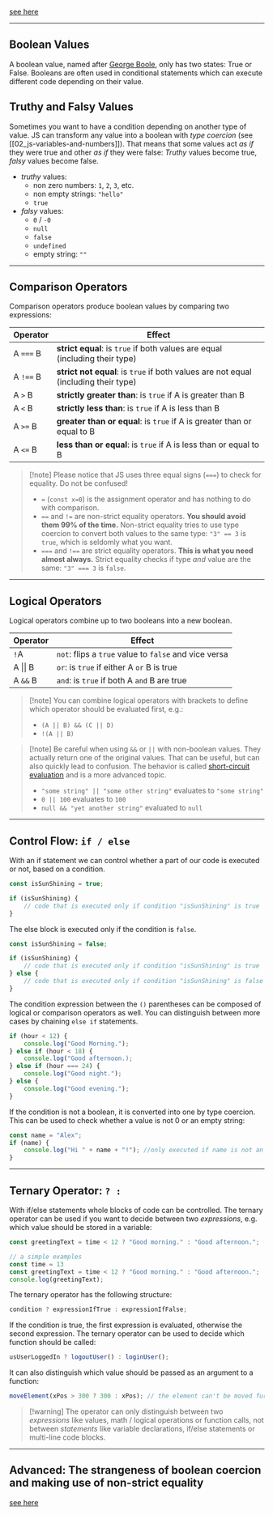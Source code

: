 [see here](https://github.com/neuefische/bo-web-23-4/blob/main/sessions/js-conditions-and-booleans/js-conditions-and-booleans.md)

***

## Boolean Values

A boolean value, named after [George Boole](https://en.wikipedia.org/wiki/George_Boole), only has two states: True or False. Booleans are often used in conditional statements which can execute different code depending on their value.

## Truthy and Falsy Values

Sometimes you want to have a condition depending on another type of value. JS can transform any value into a boolean with _type coercion_ (see [[02_js-variables-and-numbers]]). That means that some values act _as if_ they were true and other _as if_ they were false: _Truthy_ values become true, _falsy_ values become false.

- _truthy_ values:
	- non zero numbers: `1`, `2`, `3`, etc.
	- non empty strings: `"hello"`
	- `true`
- _falsy_ values:
	- `0` / `-0`
	- `null`
	- `false`
	- `undefined`
	- empty string: `""`

***

## Comparison Operators

Comparison operators produce boolean values by comparing two expressions:

| Operator  | Effect                                                                              |
| --------- | ----------------------------------------------------------------------------------- |
| A `===` B | __strict equal__: is `true` if both values are equal (including their type)         |
| A `!==` B | __strict not equal__: is `true` if both values are not equal (including their type) |
| A `>` B   | __strictly greater than__: is `true` if A is greater than B                         |
| A `<` B   | __strictly less than__: is `true` if A is less than B                               |
| A `>=` B  | __greater than or equal__: is `true` if A is greater than or equal to B             |
| A `<=` B  | __less than or equal__: is `true` if A is less than or equal to B                   |
>[!note] Please notice that JS uses three equal signs (`===`) to check for equality. Do not be confused!
> - `=` (`const x=0`) is the assignment operator and has nothing to do with comparison.
> - `==` and `!=` are non-strict equality operators. __You should avoid them 99% of the time.__ Non-strict equality tries to use type coercion to convert both values to the same type: `"3" == 3` is `true`, which is seldomly what you want.
> - `===` and `!==` are strict equality operators. __This is what you need almost always.__ Strict equality checks if type _and_ value are the same: `"3" === 3` is `false`.

 ***
## Logical Operators

Logical operators combine up to two booleans into a new boolean.

| Operator | Effect                                                |
| -------- | ----------------------------------------------------- |
| `!`A     | `not`: flips a `true` value to `false` and vice versa |
| A \|\| B | `or`: is `true` if either A `or` B is true            |
| A `&&` B | `and`: is `true` if both A `and` B are true           |
>[!note] You can combine logical operators with brackets to define which operator should be evaluated first, e.g.:
>- `(A || B) && (C || D)`
>- `!(A || B)`

>[!note] Be careful when using `&&` or `||` with non-boolean values. They actually return one of the original values. That can be useful, but can also quickly lead to confusion. The behavior is called [short-circuit evaluation](https://developer.mozilla.org/en-US/docs/Web/JavaScript/Reference/Operators/Logical_AND#short-circuit_evaluation) and is a more advanced topic.
>- `"some string" || "some other string"` evaluates to `"some string"`
>- `0 || 100` evaluates to `100`
>- `null && "yet another string"` evaluated to `null`

***

## Control Flow: `if / else`

With an if statement we can control whether a part of our code is executed or not, based on a condition.

```js
const isSunShining = true;

if (isSunShining) {
	// code that is executed only if condition "isSunShining" is true
}
```

The else block is executed only if the condition is `false`.

```js
const isSunShining = false;

if (isSunShining) {
	// code that is executed only if condition "isSunShining" is true
} else {
	// code that is executed only if condition "isSunShining" is false
}
```

The condition expression between the `()` parentheses can be composed of logical or comparison operators as well. You can distinguish between more cases by chaining `else if` statements.

```js
if (hour < 12) {
	console.log("Good Morning.");
} else if (hour < 18) {
	console.log("Good afternoon.);
} else if (hour === 24) {
	console.log("Good night.");
} else {
	console.log("Good evening.");
}
```

If the condition is not a boolean, it is converted into one by type coercion. This can be used to check whether a value is not 0 or an empty string:

```js
const name = "Alex";
if (name) {
	console.log("Hi " + name + "!"); //only executed if name is not an empty string
}
```

***

## Ternary Operator: `? :`

With if/else statements whole blocks of code can be controlled. The ternary operator can be used if you want to decide between two _expressions_, e.g. which value should be stored in a variable:

```js
const greetingText = time < 12 ? "Good morning." : "Good afternoon.";
```

```js
// a simple examples
const time = 13
const greetingText = time < 12 ? "Good morning." : "Good afternoon.";
console.log(greetingText);
```

The ternary operator has the following structure:

```js
condition ? expressionIfTrue : expressionIfFalse;
```

If the condition is true, the first expression is evaluated, otherwise the second expression. The ternary operator can be used to decide which function should be called:

```js
usUserLoggedIn ? logoutUser() : loginUser();
```

It can also distinguish which value should be passed as an argument to a function:

```js
moveElement(xPos > 300 ? 300 : xPos); // the element can't be moved further than 300.
```

>[!warning] The operator can only distinguish between two _expressions_ like values, math / logical operations or function calls, not between _statements_ like variable declarations, if/else statements or multi-line code blocks.

***

## Advanced: The strangeness of boolean coercion and making use of non-strict equality
[see here](https://github.com/neuefische/bo-web-23-4/blob/main/sessions/js-conditions-and-booleans/js-conditions-and-booleans.md#advanced-the-strangeness-of-boolean-coercion-and-making-use-of-non-strict-equality)
